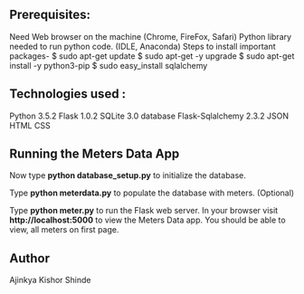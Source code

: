 ## Prerequisites:
Need Web browser on the machine (Chrome, FireFox, Safari)
Python library needed to run python code. (IDLE, Anaconda)
Steps to install important packages-
$ sudo apt-get update
$ sudo apt-get -y upgrade
$ sudo apt-get install -y python3-pip
$ sudo easy_install sqlalchemy

## Technologies used :
Python 3.5.2
Flask 1.0.2
SQLite 3.0 database
Flask-Sqlalchemy 2.3.2
JSON
HTML
CSS

## Running the Meters Data App
Now type **python database_setup.py** to initialize the database.

Type **python meterdata.py** to populate the database with meters. (Optional)

Type **python meter.py** to run the Flask web server. In your browser visit **http://localhost:5000** to view the Meters Data app.  You should be able to view, all meters on first page.

## Author
Ajinkya Kishor Shinde

